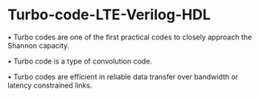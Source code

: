 # Turbo-code-LTE-Verilog-HDL

• Turbo codes are one of the first practical codes to closely approach the Shannon capacity.

• Turbo code is a type of convolution code.

• Turbo codes are efficient in reliable data transfer over bandwidth or latency constrained links.
